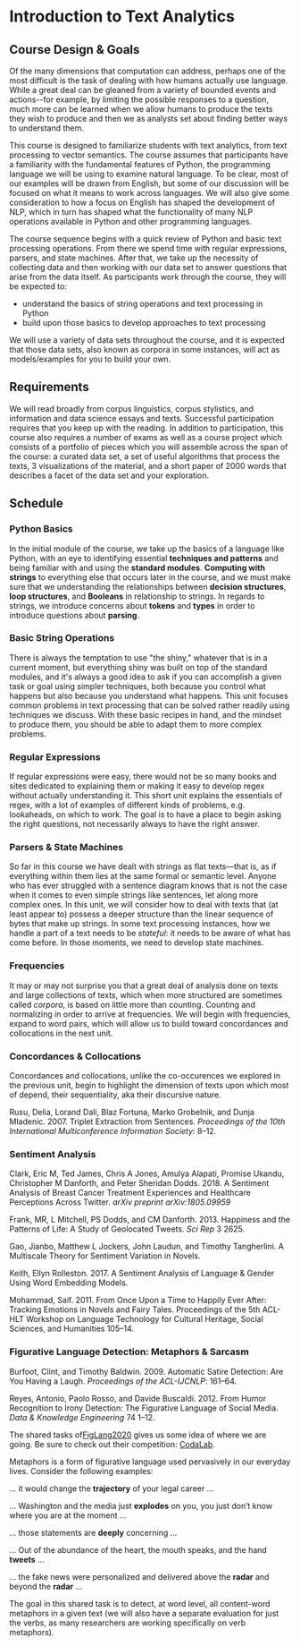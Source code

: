 # Introduction to Text Analytics

## Course Design & Goals

Of the many dimensions that computation can address, perhaps one of the most difficult is the task of dealing with how humans actually use language. While a great deal can be gleaned from a variety of bounded events and actions--for example, by limiting the possible responses to a question, much more can be learned when we allow humans to produce the texts they wish to produce and then we as analysts set about finding better ways to understand them. 

This course is designed to familiarize students with text analytics, from text processing to vector semantics. The course assumes that participants have a familiarity with the fundamental features of Python, the programming language we will be using to examine natural language. To be clear, most of our examples will be drawn from English, but some of our discussion will be focused on what it means to work across languages. We will also give some consideration to how a focus on English has shaped the development of NLP, which in turn has shaped what the functionality of many NLP operations available in Python and other programming languages.

The course sequence begins with a quick review of Python and basic text processing operations. From there we spend time with regular expressions, parsers, and state machines. After that, we take up the necessity of collecting data and then working with our data set to answer questions that arise from the data itself. As participants work through the course, they will be expected to:

* understand the basics of string operations and text processing in Python
* build upon those basics to develop approaches to text processing

We will use a variety of data sets throughout the course, and it is expected that those data sets, also known as corpora in some instances, will act as models/examples for you to build your own. 

## Requirements

We will read broadly from corpus linguistics, corpus stylistics, and information and data science essays and texts. Successful participation requires that you keep up with the reading. In addition to participation, this course also requires a number of exams as well as a course project which consists of a portfolio of pieces which you will assemble across the span of the course: a curated data set, a set of useful algorithms that process the texts, 3 visualizations of the material, and a short paper of 2000 words that describes a facet of the data set and your exploration. 

## Schedule

### Python Basics

In the initial module of the course, we take up the basics of a language like Python, with an eye to identifying essential **techniques and patterns** and being familiar with and using the **standard modules**. **Computing with strings** to everything else that occurs later in the course, and we must make sure that we understanding the relationships between **decision structures**, **loop structures**, and **Booleans** in relationship to strings. In regards to strings, we introduce concerns about **tokens** and **types**  in order to introduce questions about **parsing**. 

### Basic String Operations

There is always the temptation to use "the shiny," whatever that is in a current moment, but everything shiny was built on top of the standard modules, and it's always a good idea to ask if you can accomplish a given task or goal using simpler techniques, both because you control what happens but also because you understand what happens. This unit focuses common problems in text processing that can be solved rather readily using techniques we discuss. With these basic recipes in hand, and the mindset to produce them, you should be able to adapt them to more complex problems. 

### Regular Expressions

If regular expressions were easy, there would not be so many books and sites dedicated to explaining them or making it easy to develop regex without actually understanding it. This short unit explains the essentials of regex, with a lot of examples of different kinds of problems, e.g. lookaheads, on which to work. The goal is to have a place to begin asking the right questions, not necessarily always to have the right answer.

### Parsers & State Machines

So far in this course we have dealt with strings as flat texts—that is, as if everything within them lies at the same formal or semantic level. Anyone who has ever struggled with a sentence diagram knows that is not the case when it comes to even simple strings like sentences, let along more complex ones. In this unit, we will consider how to deal with texts that (at least appear to) possess a deeper structure than the linear sequence of bytes that make up strings. In some text processing instances, how we handle a part of a text needs to be *stateful*: it needs to be aware of what has come before. In those moments, we need to develop state machines. 

### Frequencies

It may or may not surprise you that a great deal of analysis done on texts and large collections of texts, which when more structured are sometimes called *corpora*, is based on little more than counting. Counting and normalizing in order to arrive at frequencies. We will begin with frequencies, expand to word pairs, which will allow us to build toward concordances and collocations in the next unit.

### Concordances & Collocations

Concordances and collocations, unlike the co-occurences we explored in the previous unit, begin to highlight the dimension of texts upon which most of depend, their sequentiality, aka their discursive nature. 

Rusu, Delia, Lorand Dali, Blaz Fortuna, Marko Grobelnik, and Dunja Mladenic. 2007. Triplet Extraction from Sentences. *Proceedings of the 10th International Multiconference Information Society*: 8–12.

### Sentiment Analysis

Clark, Eric M, Ted James, Chris A Jones, Amulya Alapati, Promise Ukandu, Christopher M Danforth, and Peter Sheridan Dodds. 2018. A Sentiment Analysis of Breast Cancer Treatment Experiences and Healthcare Perceptions Across Twitter. *arXiv preprint arXiv:1805.09959* 

Frank, MR, L Mitchell, PS Dodds, and CM Danforth. 2013. Happiness and the Patterns of Life: A Study of Geolocated Tweets. *Sci Rep* 3 2625.

Gao, Jianbo, Matthew L Jockers, John Laudun, and Timothy Tangherlini. A Multiscale Theory for Sentiment Variation in Novels. 

Keith, Ellyn Rolleston. 2017. A Sentiment Analysis of Language & Gender Using Word Embedding Models. 

Mohammad, Saif. 2011. From Once Upon a Time to Happily Ever After: Tracking Emotions in Novels and Fairy Tales. Proceedings of the 5th ACL-HLT Workshop on Language Technology for Cultural Heritage, Social Sciences, and Humanities 105–14.

### Figurative Language Detection: Metaphors & Sarcasm

Burfoot, Clint, and Timothy Baldwin. 2009. Automatic Satire Detection: Are You Having a Laugh. *Proceedings of the ACL-IJCNLP*: 161–64.

Reyes, Antonio, Paolo Rosso, and Davide Buscaldi. 2012. From Humor Recognition to Irony Detection: The Figurative Language of Social Media. *Data & Knowledge Engineering* 74 1–12.

The shared tasks of[FigLang2020](https://sites.google.com/view/figlang2020/shared-tasks) gives us some idea of where we are going. Be sure to check out their competition: [CodaLab](https://competitions.codalab.org/competitions/22188). 

Metaphors is a form of figurative language used pervasively in our everyday lives. Consider the following examples:

... it would change the **trajectory** of your legal career ...

... Washington and the media just **explodes** on you, you just don’t know where you are at the moment ...

... those statements are **deeply** concerning ...

... Out of the abundance of the heart, the mouth speaks, and the hand **tweets** ... 

... the fake news were personalized and delivered above the **radar** and beyond the **radar** ...

The goal in this shared task is to detect, at word level, all content-word metaphors in a given text (we will also have a separate evaluation for just the verbs, as many researchers are working specifically on verb metaphors).